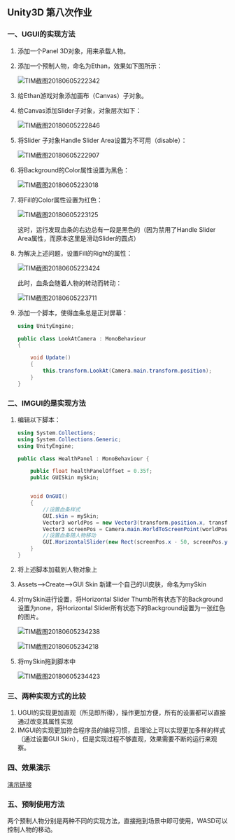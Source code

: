 ## Unity3D 第八次作业

### 一、UGUI的实现方法

1. 添加一个Panel 3D对象，用来承载人物。

2. 添加一个预制人物，命名为Ethan，效果如下图所示：

   ![TIM截图20180605222342](E:\Study\3D游戏编程\homework\homework8\picture\TIM截图20180605222342.png)

3. 给Ethan游戏对象添加画布（Canvas）子对象。

4. 给Canvas添加Slider子对象，对象层次如下：

   ![TIM截图20180605222846](E:\Study\3D游戏编程\homework\homework8\picture\TIM截图20180605222846.png)

5. 将Slider 子对象Handle Slider Area设置为不可用（disable）：

   ![TIM截图20180605222907](E:\Study\3D游戏编程\homework\homework8\picture\TIM截图20180605222907.png)

6. 将Background的Color属性设置为黑色：

   ![TIM截图20180605223018](E:\Study\3D游戏编程\homework\homework8\picture\TIM截图20180605223018.png)

7. 将Fill的Color属性设置为红色：

   ![TIM截图20180605223125](E:\Study\3D游戏编程\homework\homework8\picture\TIM截图20180605223125.png)

   这时，运行发现血条的右边总有一段是黑色的（因为禁用了Handle Slider Area属性，而原本这里是滑动Slider的圆点）

8. 为解决上述问题，设置Fill的Right的属性：

   ![TIM截图20180605223424](E:\Study\3D游戏编程\homework\homework8\picture\TIM截图20180605223424.png)

   此时，血条会随着人物的转动而转动：

   ![TIM截图20180605223711](E:\Study\3D游戏编程\homework\homework8\picture\TIM截图20180605223711.png)

9. 添加一个脚本，使得血条总是正对屏幕：

   ```c#
   using UnityEngine;
   
   public class LookAtCamera : MonoBehaviour
   {
   
       void Update()
       {
           this.transform.LookAt(Camera.main.transform.position);
       }
   }
   ```



### 二、IMGUI的是实现方法

1. 编辑以下脚本：

   ```c#
   using System.Collections;
   using System.Collections.Generic;
   using UnityEngine;
   
   public class HealthPanel : MonoBehaviour {
   
       public float healthPanelOffset = 0.35f;
       public GUISkin mySkin;
   
   
       void OnGUI()
       {
           //设置血条样式
           GUI.skin = mySkin;
           Vector3 worldPos = new Vector3(transform.position.x, transform.position.y + healthPanelOffset, transform.position.z);
           Vector3 screenPos = Camera.main.WorldToScreenPoint(worldPos);
           //设置血条随人物移动
           GUI.HorizontalSlider(new Rect(screenPos.x - 50, screenPos.y - 30, 100, 100), 50, 0, 100);
       }
   }
   ```

2. 将上述脚本加载到人物对象上

3. Assets-->Create-->GUI Skin 新建一个自己的UI皮肤，命名为mySkin

4. 对mySkin进行设置，将Horizontal Slider Thumb所有状态下的Background设置为none，将Horizontal Slider所有状态下的Background设置为一张红色的图片。

   ![TIM截图20180605234238](E:\Study\3D游戏编程\homework\homework8\picture\TIM截图20180605234238.png)

   ![TIM截图20180605234218](E:\Study\3D游戏编程\homework\homework8\picture\TIM截图20180605234218.png)

5. 将mySkin拖到脚本中

   ![TIM截图20180605234423](E:\Study\3D游戏编程\homework\homework8\picture\TIM截图20180605234423.png)





### 三、两种实现方式的比较

1. UGUI的实现更加直观（所见即所得），操作更加方便，所有的设置都可以直接通过改变其属性实现
2. IMGUI的实现更加符合程序员的编程习惯，且理论上可以实现更加多样的样式（通过设置GUI Skin），但是实现过程不够直观，效果需要不断的运行来观察。



### 四、效果演示

[演示链接]()



### 五、预制使用方法

两个预制人物分别是两种不同的实现方法，直接拖到场景中即可使用，WASD可以控制人物的移动。